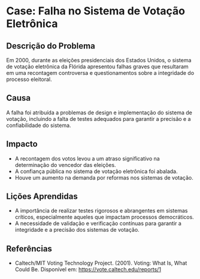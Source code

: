 # Case: Falha no Sistema de Votação Eletrônica

## Descrição do Problema
Em 2000, durante as eleições presidenciais dos Estados Unidos, o sistema de votação eletrônica da Flórida apresentou falhas graves que resultaram em uma recontagem controversa e questionamentos sobre a integridade do processo eleitoral.

## Causa
A falha foi atribuída a problemas de design e implementação do sistema de votação, incluindo a falta de testes adequados para garantir a precisão e a confiabilidade do sistema.

## Impacto
- A recontagem dos votos levou a um atraso significativo na determinação do vencedor das eleições.
- A confiança pública no sistema de votação eletrônica foi abalada.
- Houve um aumento na demanda por reformas nos sistemas de votação.

## Lições Aprendidas
- A importância de realizar testes rigorosos e abrangentes em sistemas críticos, especialmente aqueles que impactam processos democráticos.
- A necessidade de validação e verificação contínuas para garantir a integridade e a precisão dos sistemas de votação.

## Referências
- Caltech/MIT Voting Technology Project. (2001). Voting: What Is, What Could Be. Disponível em: https://vote.caltech.edu/reports/1
